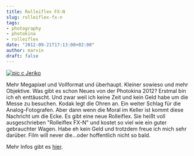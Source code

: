 ```yaml
---
title: Rolleiflex FX-N
slug: rolleiflex-fx-n
tags:
- photography
- photokina
- rolleiflex
date: "2012-09-21T17:13:00+02:00"
author: marvin
draft: false
---
```

[![pic c Jeriko](/images/rolleiflex.jpg)](http://www.jeriko.de/2012/09/19/photokina/)

Mehr Megapixel und Vollformat und überhaupt. Kleiner sowieso und mehr
Objektive. Was gibt es schon Neues von der Photokina 2012? Erstmal bin
ich eh enttäuscht. Und zwar weil ich keine Zeit und kein Geld habe um
die Messe zu besuchen. Kodak legt die Ohren an. Ein weiter Schlag für
die Analog-Fotografen. Aber dann wenn die Moral im Keller ist kommt
diese Nachricht um die Ecke. Es gibt eine neue Rolleiflex. Sie heißt
voll ausgeschrieben "Rolleiflex FX-N" und kostet so viel wie ein guter
gebrauchter Wagen. Habe eh kein Geld und trotzdem freue ich mich sehr
darüber. Film will never die...oder hoffentlich nicht so bald.

Mehr Infos gibt es
[hier](http://www.petapixel.com/2012/09/13/rolleiflex-still-happily-making-analog-tlr-cameras-fx-n-to-debut-at-photokina/).